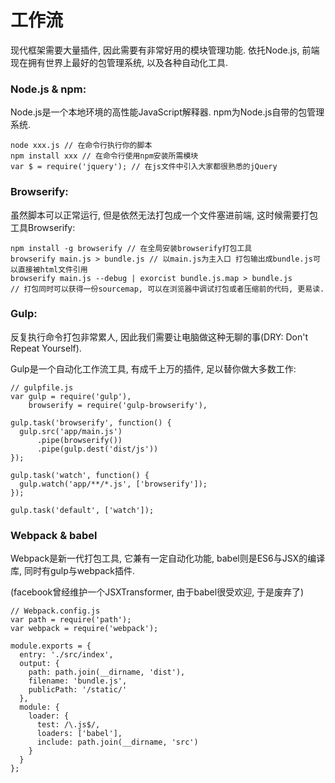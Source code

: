 # 工作流
现代框架需要大量插件, 因此需要有非常好用的模块管理功能. 依托Node.js, 前端现在拥有世界上最好的包管理系统, 以及各种自动化工具.
### Node.js & npm:
Node.js是一个本地环境的高性能JavaScript解释器. npm为Node.js自带的包管理系统.
```
node xxx.js // 在命令行执行你的脚本
npm install xxx // 在命令行使用npm安装所需模块
var $ = require('jquery'); // 在js文件中引入大家都很熟悉的jQuery
```
### Browserify:
虽然脚本可以正常运行, 但是依然无法打包成一个文件塞进前端, 这时候需要打包工具Browserify:
```
npm install -g browserify // 在全局安装browserify打包工具
browserify main.js > bundle.js // 以main.js为主入口 打包输出成bundle.js可以直接被html文件引用
browserify main.js --debug | exorcist bundle.js.map > bundle.js
// 打包同时可以获得一份sourcemap, 可以在浏览器中调试打包或者压缩前的代码, 更易读.
```
### Gulp:
反复执行命令打包非常累人, 因此我们需要让电脑做这种无聊的事(DRY: Don't Repeat Yourself).

Gulp是一个自动化工作流工具, 有成千上万的插件, 足以替你做大多数工作:
```
// gulpfile.js
var gulp = require('gulp'),
    browserify = require('gulp-browserify'),
    
gulp.task('browserify', function() {
  gulp.src('app/main.js')
      .pipe(browserify())
      .pipe(gulp.dest('dist/js'))
});

gulp.task('watch', function() {
  gulp.watch('app/**/*.js', ['browserify']);
});

gulp.task('default', ['watch']);
```

### Webpack & babel
Webpack是新一代打包工具, 它兼有一定自动化功能, babel则是ES6与JSX的编译库, 同时有gulp与webpack插件.

(facebook曾经维护一个JSXTransformer, 由于babel很受欢迎, 于是废弃了)
```
// Webpack.config.js
var path = require('path');
var webpack = require('webpack');

module.exports = {
  entry: './src/index',
  output: {
    path: path.join(__dirname, 'dist'),
    filename: 'bundle.js',
    publicPath: '/static/'
  },
  module: {
    loader: {
      test: /\.js$/,
      loaders: ['babel'],
      include: path.join(__dirname, 'src')
    }
  }
};
```